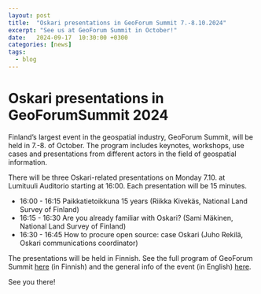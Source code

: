 ```yaml
---
layout: post
title:  "Oskari presentations in GeoForum Summit 7.-8.10.2024"
excerpt: "See us at GeoForum Summit in October!"
date:   2024-09-17  10:30:00 +0300
categories: [news]
tags:
  - blog
---
```


# Oskari presentations in GeoForumSummit 2024

Finland’s largest event in the geospatial industry, GeoForum Summit, will be held in 7.-8. of October.
The program includes keynotes, workshops, use cases and presentations from different actors in the field of geospatial information.

There will be three Oskari-related presentations on Monday 7.10. at Lumituuli Auditorio starting at 16:00. Each presentation will be 15 minutes.

- 16:00 - 16:15 Paikkatietoikkuna 15 years (Riikka Kivekäs, National Land Survey of Finland)
- 16:15 - 16:30 Are you already familiar with Oskari? (Sami Mäkinen, National Land Survey of Finland)
- 16:30 - 16:45 How to procure open source: case Oskari (Juho Rekilä, Oskari communications coordinator)

The presentations will be held in Finnish. See the full program of GeoForum Summit [here](https://2024.geoforumsummit.fi/ohjelma/) (in Finnish) and the general info of the event (in English) [here](https://2024.geoforumsummit.fi/in-english/).


See you there!
